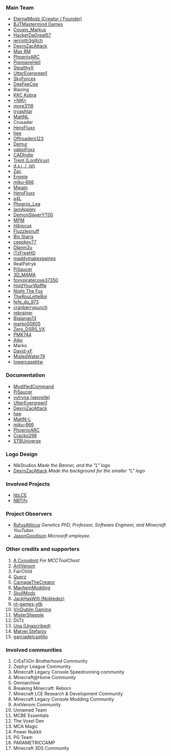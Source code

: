 ### Main Team
- [EternalModz (Creator / Founder)](https://github.com/EternalModz)
- [BJTMastermind Games](https://github.com/BJTMastermind)
- [Cousin_Markus](https://github.com/CousinMarkus)
- [HackerDaGreat57](https://github.com/HackerDaGreat57)
- [jerrinth3glitch](https://github.com/zugebot)
- [DexrnZacAttack](https://github.com/DexrnZacAttack)
- [Max RM](https://github.com/Max-RM)
- [PhoenixARC](https://github.com/PhoenixARC)
- [PremiereHell](https://github.com/PremiereHell)
- [StealthyX](https://github.com/StealthyExpertX)
- [UtterEvergreen1](https://github.com/UtterEvergreen1)
- [SkyForces](https://github.com/SkyForcesGit)
- [DeeFeeCee](https://github.com/DeeFeeCee)
- Blazing
- [KKC Kobra](https://github.com/KKCKobra)
- [+NIK+](https://github.com/NikStudios)
- [more3118](https://github.com/more3118)
- [tryashtar](https://github.com/tryashtar)
- [MattNL](https://github.com/MattN-L)
- Crusader
- [HeroFluxx](https://github.com/HeroFluxx)
- [hee](https://github.com/hee)
- [Offroaders123](https://github.com/Offroaders123)
- [Demur](https://github.com/Demur)
- [yaboiFoxx](https://github.com/yaboiFoxx)
- [CADIndie](https://github.com/CADIndie)
- [Trent (LordVirus)](https://github.com/TheOnlyLordVirus)
- [d.s.j. / .jsh](https://github.com/Dsj0036)
- [Zac](https://github.com/Execcl)
- [Emmie](https://github.com/DBTDerpbox)
- [miku-666](https://github.com/NessieHax)
- [Mwam](https://github.com/Mwam)
- [HeroFluxx](https://github.com/HeroFluxx)
- [a4L](https://github.com/a4L)
- [Phoenix_Lea](https://github.com/Phoenix_Lea)
- [IamAppley](https://github.com/IamAppley)
- [DemonSlayerYT00](https://github.com/DemonSlayerYT00)
- [MPM](https://github.com/MPM)
- [Hibiscus](https://github.com/hibiscus418)
- [Fluzzlesnuff](https://github.com/Fluzzlesnuff)
- [Bin Starjs](https://github.com/binstarjs03)
- [ceepkev77](https://github.com/ceepkev77)
- [Dlanm2u](https://github.com/Dlanm2u)
- [iTzFreeHD](https://github.com/iTzFreeHD)
- [maddymakesgames](https://github.com/maddymakesgames)
- RealPatryk
- [PiSaucer](https://github.com/PiSaucer)
- [3D_MAMA](https://github.com/3DMAMA)
- [foxypiratecove37350](https://github.com/foxypiratecove37350)
- [HoldYourWaffle](https://github.com/HoldYourWaffle)
- [Night The Fox](https://github.com/NightTheFox)
- [TheRouLetteBoi](https://github.com/TheRouLetteBoi)
- [fefe_du_973](https://github.com/Fefedu973)
- [cranberrypunch](https://github.com/cranberrypunch)
- [rebrainer](https://github.com/rebrainertv)
- [Bigjango13](https://github.com/Bigjango13)
- [marko00805](https://github.com/marko00805)
- [Zero_DSRS_VX](https://github.com/PhoenixVX)
- [PMK744](https://github.com/PMK744)
- [Aiko](https://github.com/AikoBorowski)
- Marko
- [David-xF](https://github.com/David-xF)
- [MisledWater79](https://github.com/MisledWater79)
- [lowercasebtw](https://github.com/lowercasebtw)

### Documentation
- [ModifiedCommand](https://github.com/ModifiedCommand)
- [PiSaucer](https://github.com/PiSaucer)
- [vylryna (xenrelle)](https://github.com/xenrelle)
- [UtterEvergreen1](https://github.com/UtterEvergreen1)
- [DexrnZacAttack](https://github.com/DexrnZacAttack)
- [hee](https://github.com/hee)
- [MattN-L](https://github.com/MattN-L)
- [miku-666](https://github.com/NessieHax)
- [PhoenixARC](https://github.com/PhoenixARC)
- [Cracko298](https://github.com/Cracko298)
- [STBUniverse](https://github.com/STBrian)

### Logo Design
- NikStudios *Made the Banner, and the "L" logo*
- [DexrnZacAttack](https://github.com/DexrnZacAttack) *Made the background for the smaller "L" logo*

### Involved Projects
- [libLCE](https://github.com/DexrnZacAttack/libLCE)
- [NBTify](https://github.com/Offroaders123/NBTify)

### Project Observers
- [RufusAtticus](https://github.com/reedacartwright) *Genetics PhD, Professor, Software Engineer, and Minecraft YouTuber.*
- [JasonGoodison](https://github.com/JasonLeviGoodison) *Microsoft employee.*

### Other credits and supporters
1. [A Cynodont](https://mcctoolchest.weebly.com/) *For MCCToolChest*
2. [AntVenom](https://www.youtube.com/@AntVenom)
3. FairChild
4. [Querz](https://github.com/Querz)
5. [CarnageTheCreator](https://www.youtube.com/@CarnageTheCreator)
6. [MayhemModding](https://www.youtube.com/@MayhemModding)
7. [SkullMods](https://www.youtube.com/@SkullMods1)
8. [JackHasWifi (Nobledez)](https://www.youtube.com/@JackHasWifi)
9. [nt-games-ytb](https://github.com/nt-games-ytb)
10. [VinDublin Gaming](https://www.youtube.com/@VinDublinGaming)
11. [MisterSheeple](https://github.com/MisterSheeple)
12. DiiTz
13. [Una (Unascribed)](https://github.com/unascribed)
14. [Matvei Stefarov](https://github.com/mstefarov)
15. [garciadelcastillo](https://github.com/garciadelcastillo)

### Involved communities
1. CrEaTiiOn Brotherhood Community
2. Zephyr League Community
3. Minecraft Legacy Console Speedrunning community
4. Minecraft@Home Community
5. Omniarchive
6. Breaking Minecraft: Reborn
7. Minecraft LCE Research & Development Community
8. Minecraft Legacy Console Modding Community
9. AntVenom Community
10. Unnamed Team
11. MCBE Essentials
12. The Voxel Den
13. MCA Magic
14. Power Nukkit
15. PG Team
16. PARAMETRICCAMP
17. Minecraft 3DS Community
